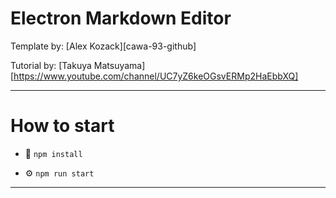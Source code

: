 # Electron Markdown Editor

Template by: [Alex Kozack][cawa-93-github]

Tutorial by: [Takuya Matsuyama][https://www.youtube.com/channel/UC7yZ6keOGsvERMp2HaEbbXQ]

___
# How to start

- 🚀 `npm install`

- ⚙️ `npm run start`
___
